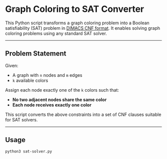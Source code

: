 # Graph Coloring to SAT Converter

This Python script transforms a graph coloring problem into a Boolean satisfiability (SAT) problem in [DIMACS CNF format](https://satcompetition.org/2009/format-benchmarks2009.html). It enables solving graph coloring problems using any standard SAT solver.

---

## Problem Statement

Given:
- A graph with `n` nodes and `m` edges
- `k` available colors

Assign each node exactly one of the `k` colors such that:
- **No two adjacent nodes share the same color**
- **Each node receives exactly one color**

This script converts the above constraints into a set of CNF clauses suitable for SAT solvers.

---

## Usage

```bash
python3 sat-solver.py

